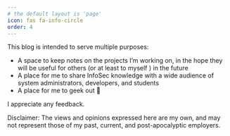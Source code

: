 ```yaml
---
# the default layout is 'page'
icon: fas fa-info-circle
order: 4
---
```


This blog is intended to serve multiple purposes:

- A space to keep notes on the projects I’m working on, in the hope they will be useful for others (or at least to  myself ) in the future
- A place for me to share InfoSec knowledge with a wide audience of system administrators, developers, and students
- A place for me to geek out 🙂

I appreciate any feedback.

Disclaimer: The views and opinions expressed here are my own, and may not represent those of my past, current, and post-apocalyptic employers.
